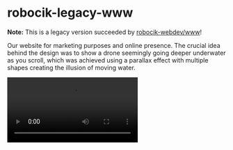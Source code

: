# robocik-legacy-www

**Note:** This is a legacy version succeeded by [robocik-webdev/www](https://github.com/robocik-webdev/www)!

Our website for marketing purposes and online presence.
The crucial idea behind the design was to show a drone seemingly going deeper underwater as you scroll, which was achieved using a parallax effect with multiple shapes creating the illusion of moving water.

<video src="https://github.com/user-attachments/assets/8babb9e9-4322-4411-8556-fc9e4e773a08"></video>

